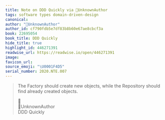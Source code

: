 ```yaml
---
title: Note on DDD Quickly via UnknownAuthor
tags: software types domain-driven-design
canonical:
author: "UnknownAuthor"
author_id: cf790fdb5e7df83b8b60e67ae8cbcf3a
book: 22695054
book_title: DDD Quickly
hide_title: true
highlight_id: 446271391
readwise_url: https://readwise.io/open/446271391
image:
favicon_url:
source_emoji: "\U0001F4D5"
serial_number: 2020.NTE.007
---
```

> The Factory should create new objects, while the Repository should find already created objects.
> <div class="quoteback-footer"><div class="quoteback-avatar"><span class="mini-emoji"> 📕</span></div><div class="quoteback-metadata"><div class="metadata-inner"><span style="display:none">FROM:</span><div aria-label="UnknownAuthor" class="quoteback-author"> UnknownAuthor</div><div aria-label="DDD Quickly" class="quoteback-title"> DDD Quickly</div></div></div></div>